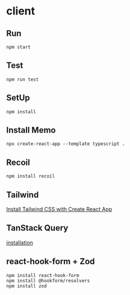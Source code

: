 # client

## Run

```
npm start
```

## Test

```
npm run test
```

## SetUp

```
npm install
```

## Install Memo

```
npx create-react-app --template typescript .
```

## Recoil

```
npm install recoil
```

## Tailwind

[Install Tailwind CSS with Create React App](https://tailwindcss.com/docs/guides/create-react-app)

## TanStack Query

[installation](https://tanstack.com/query/v4/docs/installation)

## react-hook-form + Zod

```
npm install react-hook-form
npm install @hookform/resolvers
npm install zod
```
